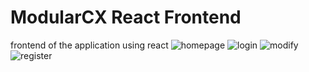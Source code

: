 # ModularCX React Frontend
frontend of the application using react
![homepage](https://user-images.githubusercontent.com/104642512/180589695-39c9fc66-9325-4ac6-ac63-a9da1d7b07f3.png)
![login](https://user-images.githubusercontent.com/104642512/180589696-1f6161bd-479a-4ce4-b350-9d418c47d910.png)
![modify](https://user-images.githubusercontent.com/104642512/180589698-f8206460-6624-4349-b4ee-e51906b625cf.png)
![register](https://user-images.githubusercontent.com/104642512/180589702-3040a436-0c24-4945-8701-e3e24c3da1f3.png)
